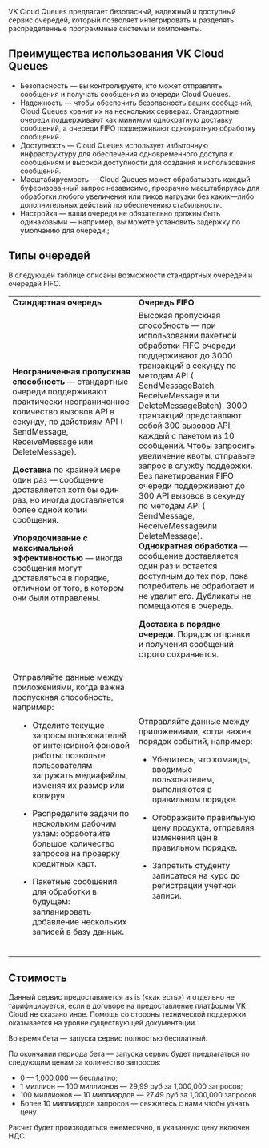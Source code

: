 VK Cloud Queues предлагает безопасный, надежный и доступный сервис очередей, который позволяет интегрировать и разделять распределенные программные системы и компоненты.

## Преимущества использования VK Cloud Queues

- Безопасность — вы контролируете, кто может отправлять сообщения и получать сообщения из очереди Cloud Queues.
- Надежность — чтобы обеспечить безопасность ваших сообщений, Cloud Queues хранит их на нескольких серверах. Стандартные очереди поддерживают как минимум однократную доставку сообщений, а очереди FIFO поддерживают однократную обработку сообщений.
- Доступность — Cloud Queues использует избыточную инфраструктуру для обеспечения одновременного доступа к сообщениям и высокой доступности для создания и использования сообщений.
- Масштабируемость — Cloud Queues может обрабатывать каждый буферизованный запрос независимо, прозрачно масштабируясь для обработки любого увеличения или пиков нагрузки без каких—либо дополнительных действий по обеспечению стабильности.
- Настройка — ваши очереди не обязательно должны быть одинаковыми — например, вы можете установить задержку по умолчанию для очереди.;

## Типы очередей

В следующей таблице описаны возможности стандартных очередей и очередей FIFO.

<table style="width: 100%;">
   <tbody>
      <tr>
         <td style="width: 50%; background—color: rgb(239, 239, 239);"><strong>Стандартная очередь</strong></td>
         <td style="width: 50%; background—color: rgb(239, 239, 239);"><strong>Очередь FIFO</strong></td>
      </tr>
      <tr>
         <td style="width: 50.0000%;">
            <p style="margin: 0px 0px 1em; padding: 0px; line—height: 1.5em;"><strong>Неограниченная пропускная способность</strong> — стандартные очереди поддерживают практически неограниченное количество вызовов API в секунду, по действиям API ( SendMessage, ReceiveMessage или DeleteMessage).</p>
            <p style="margin: 1em 0px; padding: 0px; line—height: 1.5em;"><strong>Доставка&nbsp;</strong>по крайней мере один раз — сообщение доставляется хотя бы один раз, но иногда доставляется более одной копии сообщения.</p>
            <p style="margin: 1em 0px 0px; padding: 0px; line—height: 1.5em;"><strong>Упорядочивание с максимальной эффективностью</strong> — иногда сообщения могут доставляться в порядке, отличном от того, в котором они были отправлены.</p>
            <br>
         </td>
         <td style="width: 50.0000%;">
            <span style="text—decoration—thickness: initial; text—decoration—style: initial; text—decoration—color: initial;">Высокая пропускная</span> способность — при использовании пакетной обработки FIFO очереди поддерживают до 3000 транзакций в секунду по методам API ( <span style="text—decoration—thickness: initial; text—decoration—style: initial; text—decoration—color: initial;">SendMessageBatch</span>, <span style="text—decoration—thickness: initial; text—decoration—style: initial; text—decoration—color: initial;">ReceiveMessage&nbsp;</span>или <span style="text—decoration—thickness: initial; text—decoration—style: initial; text—decoration—color: initial;">DeleteMessageBatch</span>). 3000 транзакций представляют собой 300 вызовов API, каждый с пакетом из 10 сообщений. Чтобы запросить увеличение квоты, отправьте запрос в службу поддержки. Без пакетирования FIFO очереди поддерживают до 300 API вызовов в секунду по методам API ( <span style="text—decoration—thickness: initial; text—decoration—style: initial; text—decoration—color: initial;">SendMessage</span>, <span style="text—decoration—thickness: initial; text—decoration—style: initial; text—decoration—color: initial;">ReceiveMessage</span>или <span style="text—decoration—thickness: initial; text—decoration—style: initial; text—decoration—color: initial;">DeleteMessage</span>).
            <p style="margin: 0px 0px 1em; padding: 0px; line—height: 1.5em;"><strong>Однократная обработка</strong> — сообщение доставляется один раз и остается доступным до тех пор, пока потребитель не обработает и не удалит его. Дубликаты не помещаются в очередь.</p>
            <p style="margin: 1em 0px 0px; padding: 0px; line—height: 1.5em;"><strong>Доставка в порядке очереди</strong>. Порядок отправки и получения сообщений строго сохраняется.</p>
            <br>
         </td>
      </tr>
      <tr>
         <td style="width: 50.0000%;">
            <p style="margin: 0px 0px 1em; padding: 0px; line—height: 1.5em;">Отправляйте данные между приложениями, когда важна пропускная способность, например:</p>
            <div style="margin—bottom: 1em; orphans: 2; text—align: start; text—indent: 0px; widows: 2; text—decoration—thickness: initial; text—decoration—style: initial; text—decoration—color: initial;">
               <ul style="padding: 0px 0px 0px 2.5rem; margin: 0px; list—style—position: outside; list—style—type: disc;" type="disc">
                  <li style="line—height: 1.5em; padding—left: 0.5rem;">
                     <p>Отделите текущие запросы пользователей от интенсивной фоновой работы: позвольте пользователям загружать медиафайлы, изменяя их размер или кодируя.</p>
                  </li>
                  <li>
                     <p>Распределите задачи по нескольким рабочим узлам: обработайте большое количество запросов на проверку кредитных карт.</p>
                  </li>
                  <li style="padding—top: 0.5em; line—height: 1.5em; padding—left: 0.5rem;">
                     <p>Пакетные сообщения для обработки в будущем: запланировать добавление нескольких записей в базу данных.</p>
                  </li>
               </ul>
            </div>
            <br>
         </td>
         <td style="width: 50.0000%;">
            <p>Отправляйте данные между приложениями, когда важен порядок событий, например:</p>
            <div>
               <ul>
                  <li>
                     <p>Убедитесь, что команды, вводимые пользователем, выполняются в правильном порядке.</p>
                  </li>
                  <li>
                     <p>Отображайте правильную цену продукта, отправляя изменения цен в правильном порядке.</p>
                  </li>
                  <li>
                     <p>Запретить студенту записаться на курс до регистрации учетной записи.</p>
                  </li>
               </ul>
            </div>
            <br>
         </td>
      </tr>
   </tbody>
</table>

## Стоимость

<warn>

Данный сервис предоставляется as is («как есть») и отдельно не тарифицируется, если в договоре на предоставление платформы VK Cloud не сказано иное. Помощь со стороны технической поддержки оказывается на уровне существующей документации.

</warn>

Во время бета — запуска сервис полностью бесплатный.

По окончании периода бета — запуска сервис будет предлагаться по следующим ценам за количество запросов:

- 0 — 1,000,000 — бесплатно;
- 1 миллион — 100 миллионов — 29,99 руб за 1,000,000 запросов;
- 100 миллионов — 10 миллиардов — 27.49 руб за 1,000,000 запросов
- Более 10 миллиардов запросов — свяжитесь с нами чтобы узнать цену.

Расчет будет производиться ежемесячно, в указанную цену включен НДС.
